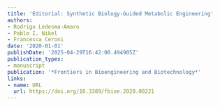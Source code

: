 ```yaml
---
title: 'Editorial: Synthetic Biology-Guided Metabolic Engineering'
authors:
- Rodrigo Ledesma‐Amaro
- Pablo I. Nikel
- Francesca Ceroni
date: '2020-01-01'
publishDate: '2025-04-29T16:42:00.494905Z'
publication_types:
- manuscript
publication: '*Frontiers in Bioengineering and Biotechnology*'
links:
- name: URL
  url: https://doi.org/10.3389/fbioe.2020.00221
---
```

